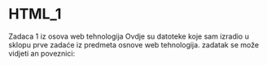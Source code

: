 # HTML_1
Zadaca 1 iz osova web tehnologija
Ovdje su datoteke koje sam izradio u sklopu prve zadaće iz predmeta osnove web tehnologija. 
zadatak se može vidjeti an poveznici:
